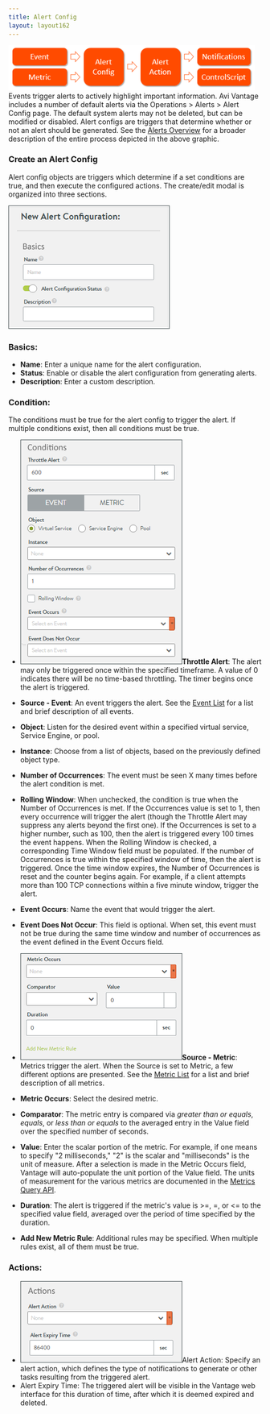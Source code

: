 ```yaml
---
title: Alert Config
layout: layout162
---
```

<a href="img/Alert-Workflow.png"><img class=" wp-image-8402 alignright" src="img/Alert-Workflow.png" alt="Alert Workflow" width="490" height="89"></a>Events trigger alerts to actively highlight important information. Avi Vantage includes a number of default alerts via the Operations &gt; Alerts &gt; Alert Config page. The default system alerts may not be deleted, but can be modified or disabled. Alert configs are triggers that determine whether or not an alert should be generated. See the <a href="/docs/16.2/alerts-overview">Alerts Overview</a> for a broader description of the entire process depicted in the above graphic.

### Create an Alert Config

Alert config objects are triggers which determine if a set conditions are true, and then execute the configured actions. The create/edit modal is organized into three sections.

<a href="img/AlertConfig-1.png"><img class="size-full wp-image-7490 alignright" src="img/AlertConfig-1.png" alt="AlertConfig-1" width="321" height="245"></a>

### Basics:

* **Name**: Enter a unique name for the alert configuration.
* **Status**: Enable or disable the alert configuration from generating alerts.
* **Description**: Enter a custom description. 

 

### Condition:

The conditions must be true for the alert config to trigger the alert. If multiple conditions exist, then all conditions must be true.

* <a href="img/AlertConfig-2.png"><img class="size-full wp-image-7491 alignright" src="img/AlertConfig-2.png" alt="AlertConfig-2" width="322" height="446"></a>**Throttle Alert**: The alert may only be triggered once within the specified timeframe. A value of 0 indicates there will be no time-based throttling. The timer begins once the alert is triggered.
* **Source - Event**: An event triggers the alert.  See the <a href="/docs/16.2/events-list">Event List</a> for a list and brief description of all events.
* **Object**: Listen for the desired event within a specified virtual service, Service Engine, or pool.
* **Instance**: Choose from a list of objects, based on the previously defined object type.
* **Number of Occurrences**: The event must be seen X many times before the alert condition is met.
* **Rolling Window**: When unchecked, the condition is true when the Number of Occurrences is met. If the Occurrences value is set to 1, then every occurrence will trigger the alert (though the Throttle Alert may suppress any alerts beyond the first one). If the Occurrences is set to a higher number, such as 100, then the alert is triggered every 100 times the event happens. When the Rolling Window is checked, a corresponding Time Window field must be populated. If the number of Occurrences is true within the specified window of time, then the alert is triggered. Once the time window expires, the Number of Occurrences is reset and the counter begins again. For example, if a client attempts more than 100 TCP connections within a five minute window, trigger the alert.

* **Event Occurs**: Name the event that would trigger the alert.
* **Event Does Not Occur**: This field is optional. When set, this event must not be true during the same time window and number of occurrences as the event defined in the Event Occurs field. 

 

* **<a href="img/AlertConfig-3.png"><img class="size-full wp-image-7492 alignright" src="img/AlertConfig-3.png" alt="AlertConfig-3" width="322" height="212"></a>Source - Metric**:  Metrics trigger the alert. When the Source is set to Metric, a few different options are presented. See the <a href="/docs/16.2/metrics-list">Metric List</a> for a list and brief description of all metrics.
* **Metric Occurs**:  Select the desired metric.
* **Comparator**: The metric entry is compared via *greater than or equals*, *equals*, or *less than or equals* to the averaged entry in the Value field over the specified number of seconds.
* **Value**: Enter the scalar portion of the metric. For example, if one means to specify "2 milliseconds," "2" is the scalar and "milliseconds" is the unit of measure. After a selection is made in the Metric Occurs field, Vantage will auto-populate the unit portion of the Value field. The units of measurement for the various metrics are documented in the <a href="/docs/16.2/api-guide/metrics_query.html">Metrics Query API</a>.
* **Duration**: The alert is triggered if the metric's value is &gt;=, =, or &lt;= to the specified value field, averaged over the period of time specified by the duration.
* **Add New Metric Rule**: Additional rules may be specified. When multiple rules exist, all of them must be true. 

 

### Actions:

* <a href="img/AlertConfig-4.png"><img class="size-full wp-image-7493 alignright" src="img/AlertConfig-4.png" alt="AlertConfig-4" width="322" height="162"></a>Alert Action: Specify an alert action, which defines the type of notifications to generate or other tasks resulting from the triggered alert.
* Alert Expiry Time: The triggered alert will be visible in the Vantage web interface for this duration of time, after which it is deemed expired and deleted. 

 

 
